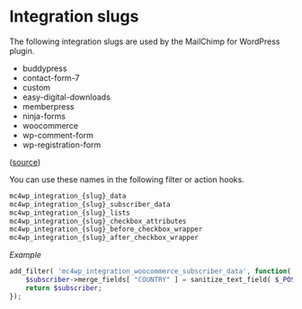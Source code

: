 Integration slugs
=================

The following integration slugs are used by the MailChimp for WordPress plugin. 

- buddypress
- contact-form-7
- custom
- easy-digital-downloads
- memberpress
- ninja-forms
- woocommerce
- wp-comment-form
- wp-registration-form

([source](https://github.com/ibericode/mailchimp-for-wordpress/tree/master/integrations))



You can use these names in the following filter or action hooks.

```php
mc4wp_integration_{slug}_data
mc4wp_integration_{slug}_subscriber_data
mc4wp_integration_{slug}_lists
mc4wp_integration_{slug}_checkbox_attributes
mc4wp_integration_{slug}_before_checkbox_wrapper
mc4wp_integration_{slug}_after_checkbox_wrapper
````

_Example_

```php
add_filter( 'mc4wp_integration_woocommerce_subscriber_data', function( MC4WP_MailChimp_Subscriber $subscriber ) {
    $subscriber->merge_fields[ "COUNTRY" ] = sanitize_text_field( $_POST['billing_country'] );
    return $subscriber;
});
```